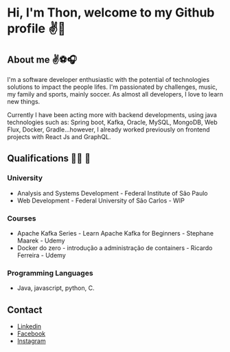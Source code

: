 # Hi, I'm Thon, welcome to my Github profile :v::love_you_gesture:

## About me :v::soccer::headphones:
I'm a software developer enthusiastic with the potential of technologies solutions to impact the people lifes. I'm passionated by challenges, music, my family and sports, mainly soccer. As almost all developers, I love to learn new things.

Currently I have been acting more with backend developments, using java technologies such as: Spring boot, Kafka, Oracle, MySQL, MongoDB, Web Flux, Docker, Gradle...however, I already worked previously on frontend projects with React Js and GraphQL.

## Qualifications :man_student: :open_book:
### University
- Analysis and Systems Development - Federal Institute of São Paulo
- Web Development - Federal University of São Carlos - WIP

### Courses
- Apache Kafka Series - Learn Apache Kafka for Beginners - Stephane Maarek - Udemy
- Docker do zero - introdução a administração de containers - Ricardo Ferreira - Udemy

### Programming Languages
- Java, javascript, python, C.

## Contact
- [Linkedin](https://www.linkedin.com/in/thon-ataide-529321150/)
- [Facebook](https://www.facebook.com/ThonChristopherAtaide)
- [Instagram](https://www.instagram.com/thonataide/)

<!--
<img src="./resource/roadmap.jpeg" alt="drawing" height="400" width="300"/>
**ThonAtaide/ThonAtaide** is a ✨ _special_ ✨ repository because its `README.md` (this file) appears on your GitHub profile.

Here are some ideas to get you started:

- 🔭 I’m currently working on ...
- 🌱 I’m currently learning ...
- 👯 I’m looking to collaborate on ...
- 🤔 I’m looking for help with ...
- 💬 Ask me about ...
- 📫 How to reach me: ...
- 😄 Pronouns: ...
- ⚡ Fun fact: ...
-->

